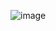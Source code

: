 ![image](https://github.com/Darknessko2/microservicios-con-GCP/assets/135549622/e52053b0-2cb1-4c2c-9168-8c2551ab2ade)
